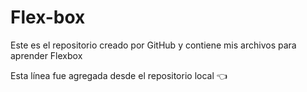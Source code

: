# Flex-box
Este es el repositorio creado por GitHub y contiene mis archivos para aprender Flexbox 

Esta línea fue agregada desde el repositorio local 👈